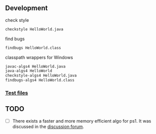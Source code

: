 ## Development
check style
```sh
checkstyle HelloWorld.java
```

find bugs
```sh
findbugs HelloWorld.class
```

classpath wrappers for Windows
```sh
javac-algs4 HelloWorld.java
java-algs4 HelloWorld
checkstyle-algs4 HelloWorld.java
findbugs-algs4 HelloWorld.class
```

### [Test files]

## TODO
* [ ] There exists a faster and more memory efficient algo for ps1. It was discussed in the [discussion forum].

[discussion forum]: https://class.coursera.org/algs4partI-004/forum/thread?thread_id=150
[Test files]: ftp://ftp.cs.princeton.edu/pub/cs226/
